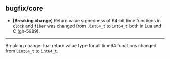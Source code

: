 ## bugfix/core

* **[Breaking change]** Return value signedness of 64-bit time functions in
  `clock` and `fiber` was changed from `uint64_t` to `int64_t` both in Lua
  and C (gh-5989).

----

Breaking change: lua: return value type for all time64 functions changed from
`uint64_t` to `int64_t`.
